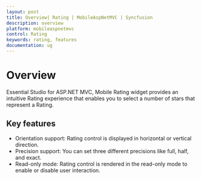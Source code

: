 ```yaml
---
layout: post
title: Overview| Rating | MobileAspNetMVC | Syncfusion
description: overview
platform: mobileaspnetmvc
control: Rating
keywords: rating, features
documentation: ug
---
```


# Overview

Essential Studio for ASP.NET MVC, Mobile Rating widget provides an intuitive Rating experience that enables you to select a number of stars that represent a Rating.

## Key features

* Orientation support: Rating control is displayed in horizontal or vertical direction.
* Precision support: You can set three different precisions like full, half, and exact.
* Read-only mode: Rating control is rendered in the read-only mode to enable or disable user interaction.




